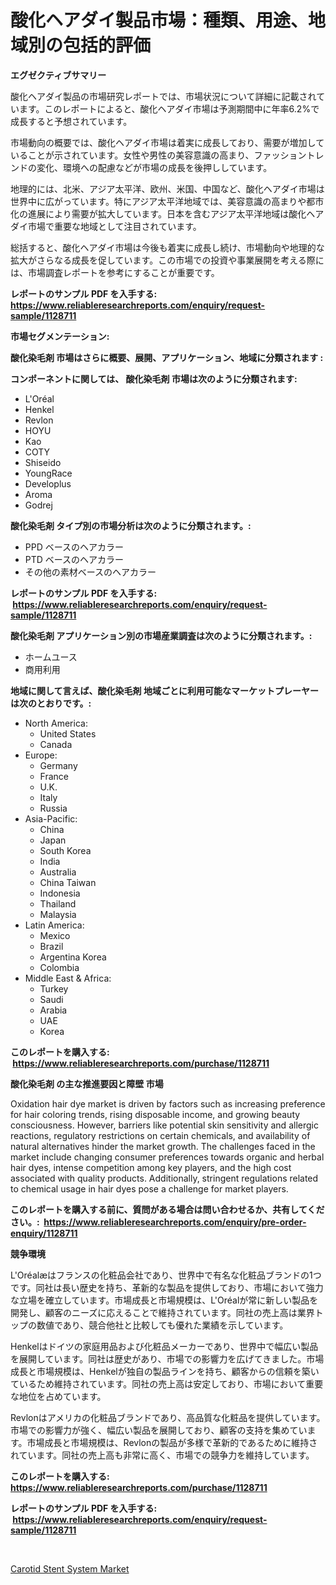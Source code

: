 <p><h1>酸化ヘアダイ製品市場：種類、用途、地域別の包括的評価</h1></p><p><strong>エグゼクティブサマリー</strong></p>
<p><p>酸化ヘアダイ製品の市場研究レポートでは、市場状況について詳細に記載されています。このレポートによると、酸化ヘアダイ市場は予測期間中に年率6.2%で成長すると予想されています。</p><p>市場動向の概要では、酸化ヘアダイ市場は着実に成長しており、需要が増加していることが示されています。女性や男性の美容意識の高まり、ファッショントレンドの変化、環境への配慮などが市場の成長を後押ししています。</p><p>地理的には、北米、アジア太平洋、欧州、米国、中国など、酸化ヘアダイ市場は世界中に広がっています。特にアジア太平洋地域では、美容意識の高まりや都市化の進展により需要が拡大しています。日本を含むアジア太平洋地域は酸化ヘアダイ市場で重要な地域として注目されています。</p><p>総括すると、酸化ヘアダイ市場は今後も着実に成長し続け、市場動向や地理的な拡大がさらなる成長を促しています。この市場での投資や事業展開を考える際には、市場調査レポートを参考にすることが重要です。</p></p>
<p><strong>レポートのサンプル PDF を入手する: <a href="https://www.reliableresearchreports.com/enquiry/request-sample/1128711">https://www.reliableresearchreports.com/enquiry/request-sample/1128711</a></strong></p>
<p><strong>市場セグメンテーション:</strong></p>
<p><strong> 酸化染毛剤 市場はさらに概要、展開、アプリケーション、地域に分類されます :</strong></p>
<p><strong>コンポーネントに関しては、 酸化染毛剤 市場は次のように分類されます: &nbsp;</strong></p>
<p><ul><li>L'Oréal</li><li>Henkel</li><li>Revlon</li><li>HOYU</li><li>Kao</li><li>COTY</li><li>Shiseido</li><li>YoungRace</li><li>Developlus</li><li>Aroma</li><li>Godrej</li></ul></p>
<p><strong> 酸化染毛剤 タイプ別の市場分析は次のように分類されます。:</strong></p>
<p><ul><li>PPD ベースのヘアカラー</li><li>PTD ベースのヘアカラー</li><li>その他の素材ベースのヘアカラー</li></ul></p>
<p><strong>レポートのサンプル PDF を入手する: &nbsp;<a href="https://www.reliableresearchreports.com/enquiry/request-sample/1128711">https://www.reliableresearchreports.com/enquiry/request-sample/1128711</a></strong></p>
<p><strong> 酸化染毛剤 アプリケーション別の市場産業調査は次のように分類されます。:</strong></p>
<p><ul><li>ホームユース</li><li>商用利用</li></ul></p>
<p><strong>地域に関して言えば、酸化染毛剤 地域ごとに利用可能なマーケットプレーヤーは次のとおりです。:</strong></p>
<p><ul>
    <li>
        North America:
        <ul>
            <li>United States</li>
            <li>Canada</li>
        </ul>
    </li>
    <li>
        Europe:
        <ul>
            <li>Germany</li>
            <li>France</li>
            <li>U.K.</li>
            <li>Italy</li>
            <li>Russia</li>
        </ul>
    </li>
    <li>
        Asia-Pacific:
        <ul>
            <li>China</li>
            <li>Japan</li>
            <li>South Korea</li>
            <li>India</li>
            <li>Australia</li>
            <li>China Taiwan</li>
            <li>Indonesia</li>
            <li>Thailand</li>
            <li>Malaysia</li>
        </ul>
    </li>
    <li>
        Latin America:
        <ul>
            <li>Mexico</li>
            <li>Brazil</li>
            <li>Argentina Korea</li>
            <li>Colombia</li>
        </ul>
    </li>
    <li>
        Middle East & Africa:
        <ul>
            <li>Turkey</li>
            <li>Saudi</li>
            <li>Arabia</li>
            <li>UAE</li>
            <li>Korea</li>
        </ul>
    </li>
    </ul></p>
<p><strong>このレポートを購入する: &nbsp;<a href="https://www.reliableresearchreports.com/purchase/1128711">https://www.reliableresearchreports.com/purchase/1128711</a></strong></p>
<p><strong>酸化染毛剤 の主な推進要因と障壁 市場</strong></p>
<p><p>Oxidation hair dye market is driven by factors such as increasing preference for hair coloring trends, rising disposable income, and growing beauty consciousness. However, barriers like potential skin sensitivity and allergic reactions, regulatory restrictions on certain chemicals, and availability of natural alternatives hinder the market growth. The challenges faced in the market include changing consumer preferences towards organic and herbal hair dyes, intense competition among key players, and the high cost associated with quality products. Additionally, stringent regulations related to chemical usage in hair dyes pose a challenge for market players.</p></p>
<p><strong>このレポートを購入する前に、質問がある場合は問い合わせるか、共有してください。:&nbsp; <a href="https://www.reliableresearchreports.com/enquiry/pre-order-enquiry/1128711">https://www.reliableresearchreports.com/enquiry/pre-order-enquiry/1128711</a></strong></p>
<p><strong>競争環境</strong></p>
<p><p>L'Oréalæはフランスの化粧品会社であり、世界中で有名な化粧品ブランドの1つです。同社は長い歴史を持ち、革新的な製品を提供しており、市場において強力な立場を確立しています。市場成長と市場規模は、L'Oréalが常に新しい製品を開発し、顧客のニーズに応えることで維持されています。同社の売上高は業界トップの数値であり、競合他社と比較しても優れた業績を示しています。</p><p>Henkelはドイツの家庭用品および化粧品メーカーであり、世界中で幅広い製品を展開しています。同社は歴史があり、市場での影響力を広げてきました。市場成長と市場規模は、Henkelが独自の製品ラインを持ち、顧客からの信頼を築いているため維持されています。同社の売上高は安定しており、市場において重要な地位を占めています。</p><p>Revlonはアメリカの化粧品ブランドであり、高品質な化粧品を提供しています。市場での影響力が強く、幅広い製品を展開しており、顧客の支持を集めています。市場成長と市場規模は、Revlonの製品が多様で革新的であるために維持されています。同社の売上高も非常に高く、市場での競争力を維持しています。</p></p>
<p><strong>このレポートを購入する: &nbsp; <a href="https://www.reliableresearchreports.com/purchase/1128711">https://www.reliableresearchreports.com/purchase/1128711</a></strong></p>
<p><strong>レポートのサンプル PDF を入手する: &nbsp;<a href="https://www.reliableresearchreports.com/enquiry/request-sample/1128711">https://www.reliableresearchreports.com/enquiry/request-sample/1128711</a></strong><strong></strong></p>
<p>&nbsp;</p>
<p><p><a href="https://metal-farmhouse-e95.notion.site/Carotid-Stent-System-Market-Size-Growth-Outlook-from-2024-to-2031-projecting-at-Market-s-Trends-An-0e0e971827e04d13b5c19f9df1e170f8">Carotid Stent System Market</a></p></p>
